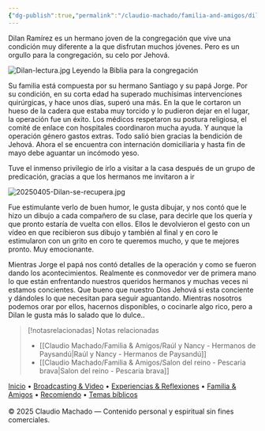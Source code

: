 ```yaml
---
{"dg-publish":true,"permalink":"/claudio-machado/familia-and-amigos/dilan-ya-esta-en-la-casa/"}
---
```


Dilan Ramírez es un hermano joven de la congregación que vive una condición muy diferente a la que disfrutan muchos jóvenes.
Pero es un orgullo para la congregación, su celo por Jehová.

![Dilan-lectura.jpg](/img/user/Claudio%20Machado/img/destacadas/Dilan-lectura.jpg)
Leyendo la Biblia para la congregación 

Su familia está compuesta por su hermano Santiago y su papá Jorge.
Por su condición, en su corta edad ha superado muchísimas intervenciones quirúrgicas, y hace unos días, superó una más. En la que le cortaron un hueso de la cadera que estaba muy torcido y lo pudieron dejar en el lugar, la operación fue un éxito. Los médicos respetaron su postura religiosa, el comité de enlace con hospitales coordinaron mucha ayuda. Y aunque la operación género gastos extras. Todo salió bien gracias la bendición de Jehová. Ahora el se encuentra con internación domiciliaria y hasta fin de mayo debe aguantar un incómodo yeso. 

Tuve el inmenso privilegio de irlo a visitar a la casa después de un grupo de predicación, gracias a que los hermanos me invitaron a ir 

![20250405-Dilan-se-recupera.jpg](/img/user/Claudio%20Machado/img/destacadas/20250405-Dilan-se-recupera.jpg)

Fue estimulante verlo de buen humor, le gusta dibujar, y nos contó que le hizo un dibujo a cada compañero de su clase, para decirle que los quería y que pronto estaría de vuelta con ellos. Ellos le devolvieron el gesto con un vídeo en que recibieron sus dibujo y también al final y en coro le estimularon con un grito en coro te queremos mucho, y que te mejores pronto. Muy emocionante.

Mientras Jorge el papá nos contó detalles de la operación y como se fueron dando los acontecimientos. Realmente es conmovedor ver de primera mano lo que están enfrentando nuestros queridos hermanos y muchas veces ni estamos concientes. Que bueno que nuestro Dios Jehová si esta conciente y dándoles lo que necesitan para seguir aguantando.
Mientras nosotros podemos orar por ellos, hacernos disponibles, o cocinarle algo rico, pero a Dilan le gusta más lo salado que lo dulce..


> [!notasrelacionadas] Notas relacionadas
> - [[Claudio Machado/Familia & Amigos/Raúl y Nancy - Hermanos de Paysandú\|Raúl y Nancy - Hermanos de Paysandú]]
> - [[Claudio Machado/Familia & Amigos/Salon del reino - Pescaria brava\|Salon del reino - Pescaria brava]]


<div class="pie-simple">
  <a href="https://mis-apuntes-psi.vercel.app/">Inicio</a> •
  <a href="https://mis-apuntes-psi.vercel.app/claudio-machado/brodcasting-and-videos/principial-brodcasting-and-video/">Broadcasting & Video</a> •
  <a href="https://mis-apuntes-psi.vercel.app/claudio-machado/experiencias-and-reflexiones/experiencias-and-reflexiones/">Experiencias & Reflexiones</a> •
  <a href="https://mis-apuntes-psi.vercel.app/claudio-machado/familia-and-amigos/familia-and-amigos/">Familia & Amigos</a> •
  <a href="https://mis-apuntes-psi.vercel.app/claudio-machado/recomendaciones/recomiendo/">Recomiendo</a> •
  <a href="https://mis-apuntes-psi.vercel.app/claudio-machado/temas-biblicos/temas-biblicos/">Temas bíblicos</a>
  <br><br>
  <span class="legal">© 2025 Claudio Machado — Contenido personal y espiritual sin fines comerciales.</span>
</div>